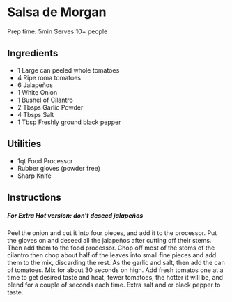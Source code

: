 # Salsa de Morgan

Prep time: 5min
Serves 10+ people 

## Ingredients 

  * 1 Large can peeled whole tomatoes 
  * 4 Ripe roma tomatoes 
  * 6 Jalapeños 
  * 1 White Onion
  * 1 Bushel of Cilantro 
  * 2 Tbsps Garlic Powder
  * 4 Tbsps Salt
  * 1 Tbsp Freshly ground black pepper

## Utilities 

  * 1qt Food Processor 
  * Rubber gloves (powder free)
  * Sharp Knife

## Instructions 
##### For Extra Hot version: don't deseed jalapeños 

 Peel the onion and cut it into four pieces, and add it to the processor.  Put the gloves on and deseed all the jalapeños after cutting off their stems.  Then add them to the food processor.  Chop off most of the stems of the cilantro then chop about half of the leaves into small fine pieces and add them to the mix, discarding the rest.  As the garlic and salt,  then add the can of tomatoes. Mix for about 30 seconds on high. Add fresh tomatos one at a time to get desired taste and heat, fewer tomatoes, the hotter it will be, and blend for a couple of seconds each time. Extra salt and or black pepper to taste.

